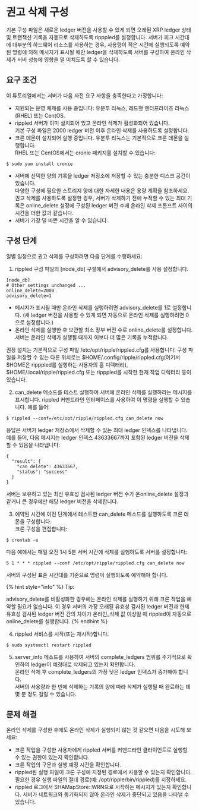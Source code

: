 # 권고 삭제 구성

기본 구성 파일은 새로운 ledger 버전을 사용할 수 있게 되면 오래된 XRP ledger 상태 및 트랜잭션 기록을 자동으로 삭제하도록 ripppled를 설정합니다. 서버가 피크 시간대에 대부분의 하드웨어 리소스를 사용하는 경우, 사용량이 적은 시간에 실행되도록 예약된 명령에 의해 메시지가 표시될 때만 ledger을 삭제하도록 서버를 구성하여 온라인 삭제가 서버 성능에 영향을 덜 미치도록 할 수 있습니다.

## 요구 조건

이 튜토리얼에서는 서버가 다음 사전 요구 사항을 충족한다고 가정합니다:

* 지원되는 운영 체제를 사용 중입니다: 우분투 리눅스, 레드햇 엔터프라이즈 리눅스(RHEL) 또는 CentOS.
* rippled 서버가 이미 설치되어 있고 온라인 삭제가 활성화되어 있습니다.\
  기본 구성 파일은 2000 ledger 버전 이후 온라인 삭제를 사용하도록 설정합니다.
* 크론 데몬이 설치되어 실행 중입니다. 우분투 리눅스는 기본적으로 크론 데몬을 실행합니다.\
  RHEL 또는 CentOS에서는 cronie 패키지를 설치할 수 있습니다:

```
$ sudo yum install cronie
```

* 서버에 선택한 양의 기록을 ledger 저장소에 저장할 수 있는 충분한 디스크 공간이 있습니다.\
  다양한 구성에 필요한 스토리지 양에 대한 자세한 내용은 용량 계획을 참조하세요. 권고 삭제를 사용하도록 설정한 경우, 서버가 삭제하기 전에 누적할 수 있는 최대 기록은 online\_delete 설정에 구성된 ledger 버전 수에 온라인 삭제 프롬프트 사이의 시간을 더한 값과 같습니다.
* 서버가 가장 덜 바쁜 시간을 알 수 있습니다.

## 구성 단계

일별 일정으로 권고 삭제를 구성하려면 다음 단계를 수행하세요:

1. rippled 구성 파일의 \[node\_db] 구절에서 advisory\_delete를 사용 설정합니다.

```
[node_db]
# Other settings unchanged ...
online_delete=2000
advisory_delete=1
```

* 메시지가 표시될 때만 온라인 삭제를 실행하려면 advisory\_delete를 1로 설정합니다. (새 ledger 버전을 사용할 수 있게 되면 자동으로 온라인 삭제를 실행하려면 0으로 설정합니다.)
* 온라인 삭제를 실행한 후 보관할 최소 장부 버전 수로 online\_delete를 설정합니다. 서버는 온라인 삭제가 실행될 때까지 이보다 더 많은 기록을 누적합니다.

권장 설치는 기본적으로 구성 파일 /etc/opt/ripple/rippled.cfg를 사용합니다. 구성 파일을 저장할 수 있는 다른 위치로는 $HOME/.config/ripple/rippled.cfg(여기서 $HOME은 ripppled를 실행하는 사용자의 홈 디렉터리), $HOME/.local/ripple/rippled.cfg 또는 ripppled를 시작한 현재 작업 디렉터리 등이 있습니다.

2. can\_delete 메소드를 테스트 실행하여 서버에 온라인 삭제를 실행하라는 메시지를 표시합니다. rippled 커맨드라인 인터페이스를 사용하여 이 명령을 실행할 수 있습니다. 예를 들어:

```
$ rippled --conf=/etc/opt/ripple/rippled.cfg can_delete now
```

응답은 서버가 ledger 저장소에서 삭제할 수 있는 최대 ledger 인덱스를 나타냅니다. 예를 들어, 다음 메시지는 ledger 인덱스 43633667까지 포함된 ledger 버전을 삭제할 수 있음을 나타냅니다:

```
{
  "result": {
    "can_delete": 43633667,
    "status": "success"
  }
}
```

서버는 보유하고 있는 최신 유효성 검사된 ledger 버전 수가 온online\_delete 설정과 같거나 큰 경우에만 해당 ledger 버전을 삭제합니다.

3. 예약된 시간에 이전 단계에서 테스트한 can\_delete 메소드를 실행하도록 크론 데몬을 구성합니다.\
   크론 구성을 편집합니다:

```
$ crontab -e
```

다음 예에서는 매일 오전 1시 5분 서버 시간에 삭제를 실행하도록 서버를 설정합니다:

```
5 1 * * * rippled --conf /etc/opt/ripple/rippled.cfg can_delete now
```

서버의 구성된 표준 시간대를 기준으로 명령이 실행되도록 예약해야 합니다.

{% hint style="info" %}
Tip:

advisory\_delete를 비활성화한 경우에는 온라인 삭제를 실행하기 위해 크론 작업을 예약할 필요가 없습니다. 이 경우 서버의 가장 오래된 유효성 검사된 ledger 버전과 현재 유효성 검사된 ledger 버전 간의 차이가 온라인\_삭제 값 이상일 때 rippled이 자동으로 online\_delete를 실행합니다.
{% endhint %}

4. rippled 서비스를 시작(또는 재시작)합니다.

```
$ sudo systemctl restart rippled
```

5. server\_info 메소드를 사용하여 서버의 complete\_ledgers 범위를 주기적으로 확인하여 ledger이 예정대로 삭제되고 있는지 확인합니다.\
   온라인 삭제 후 complete\_ledgers의 가장 낮은 ledger 인덱스가 증가해야 합니다.\
   서버의 사용량과 한 번에 삭제하는 기록의 양에 따라 삭제가 실행될 때 완료하는 데 몇 분 정도 걸릴 수 있습니다.

## 문제 해결

온라인 삭제를 구성한 후에도 온라인 삭제가 실행되지 않는 것 같으면 다음을 시도해 보세요:

* 크론 작업을 구성한 사용자에게 rippled 서버를 커맨드라인 클라이언트로 실행할 수 있는 권한이 있는지 확인합니다.
* 크론 작업의 구문과 실행 예정 시간을 확인합니다.
* rippled된 실행 파일이 크론 구성에 지정된 경로에서 사용할 수 있는지 확인합니다. 필요한 경우 실행 파일의 절대 경로(예: /opt/ripple/bin/rippled)를 지정하세요.
* rippled 로그에서 SHAMapStore::WRN으로 시작하는 메시지가 있는지 확인합니다. 서버가 네트워크와 동기화되지 않아 온라인 삭제가 중단되고 있음을 나타낼 수 있습니다.
